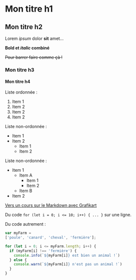# Mon titre h1

## Mon titre h2

Lorem *ipsum* dolor **sit** amet...

**Bold et _italic_ combiné**

~~Pour barrer faire comme çà !~~

### Mon titre h3

#### Mon titre h4

Liste ordonnée :

1. Item 1
1. Item 2
1. Item 2
1. Item 2

Liste non-ordonnée :

* Item 1
* Item 2
  * Item 1
  * Item 2

Liste non-ordonnée :

* Item 1
  * Item A
    * Item 1
    * Item 2
  * Item B
* Item 2

<a href="https://youtu.be/6hikjzymd0c" target="_blank" title="Vers un cours Grafikart">Vers un cours sur le Markdown avec Grafikart</a>

Du code `for (let i = 0; i <= 10; i++) { ... }`  sur une ligne.

Du code autrement :

```javascript
var myFarm = 
['poule', 'canard', 'cheval', 'fermière'];

for (let i = 0; i <= myFarm.length; i++) {
  if (myFarm[i] !== 'fermière') {
    console.info(`${myFarm[i]} est bien un animal !`)
  } else {
    console.warn(`${myFarm[i]} n'est pas un animal !`)
  }
}
```
